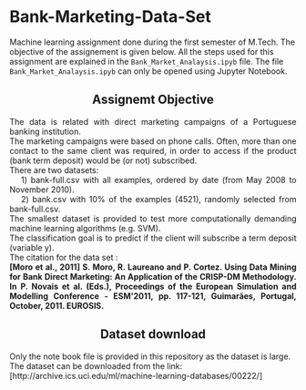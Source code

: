 # Bank-Marketing-Data-Set
Machine learning assignment done during the first semester of M.Tech. The objective of the assignement is given below. All the steps used for this assignment are explained in the `Bank_Market_Analaysis.ipyb` file. The file `Bank_Market_Analaysis.ipyb` can only be opened using Jupyter Notebook.
<h2><center> Assignemt Objective</center></h2>
<p style='text-align: justify;'>
The data is related with direct marketing campaigns of a Portuguese banking institution.<br>
The marketing campaigns were based on phone calls. Often, more than one contact to the same client was required, in order to access if the product (bank term deposit) would be (or not) subscribed.<br> 
There are two datasets:<br>
&emsp; 1) bank-full.csv with all examples, ordered by date (from May 2008 to November 2010).<br>
&emsp; 2) bank.csv with 10% of the examples (4521), randomly selected from bank-full.csv.<br>
The smallest dataset is provided to test more computationally demanding machine learning algorithms (e.g. SVM).<br>
The classification goal is to predict if the client will subscribe a term deposit (variable y).<br>
The citation for the data set :<br>
<b>[Moro et al., 2011] S. Moro, R. Laureano and P. Cortez. Using Data Mining for Bank Direct Marketing: An Application of the CRISP-DM Methodology. In P. Novais et al. (Eds.), Proceedings of the European Simulation and Modelling Conference - ESM'2011, pp. 117-121, Guimarães, Portugal, October, 2011. EUROSIS.</b><br>
</p>
<h2><center> Dataset download</center></h2>
Only the note book file is provided in this repository as the dataset is large. The dataset can be downloaded from the link: [http://archive.ics.uci.edu/ml/machine-learning-databases/00222/]
